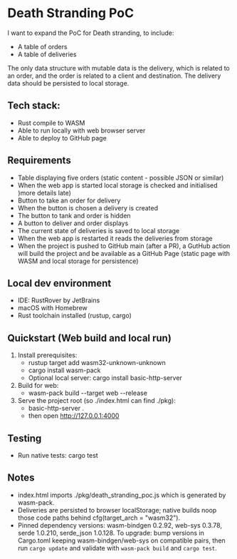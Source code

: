 # Death Stranding PoC

I want to expand the PoC for Death stranding, to include:

- A table of orders
- A table of deliveries

The only data structure with mutable data is the delivery, which is related to an order, and the order is related to a
client and destination. The delivery data should be persisted to local storage.

## Tech stack:

- Rust compile to WASM
- Able to run locally with web browser server
- Able to deploy to GitHub page

## Requirements

- Table displaying five orders (static content - possible JSON or similar)
- When the web app is started local storage is checked and initialised )more details late)
- Button to take an order for delivery
- When the button is chosen a delivery is created
- The button to tank and order is hidden
- A button to deliver and order displays
- The current state of deliveries is saved to local storage
- When the web app is restarted it reads the deliveries from storage
- When the project is pushed to GitHub main (after a PR), a GutHub action will build the project and be available as a
  GitHub Page (static page with WASM and local storage for persistence)

## Local dev environment

- IDE: RustRover by JetBrains
- macOS with Homebrew
- Rust toolchain installed (rustup, cargo)

## Quickstart (Web build and local run)

1. Install prerequisites:
   - rustup target add wasm32-unknown-unknown
   - cargo install wasm-pack
   - Optional local server: cargo install basic-http-server
2. Build for web:
   - wasm-pack build --target web --release
3. Serve the project root (so ./index.html can find ./pkg):
   - basic-http-server .
   - then open http://127.0.0.1:4000

## Testing

- Run native tests: cargo test

## Notes

- index.html imports ./pkg/death_stranding_poc.js which is generated by wasm-pack.
- Deliveries are persisted to browser localStorage; native builds noop those code paths behind cfg(target_arch = "wasm32").
- Pinned dependency versions: wasm-bindgen 0.2.92, web-sys 0.3.78, serde 1.0.210, serde_json 1.0.128. To upgrade: bump versions in Cargo.toml keeping wasm-bindgen/web-sys on compatible pairs, then run `cargo update` and validate with `wasm-pack build` and `cargo test`.
